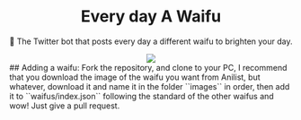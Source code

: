 <h1 align="center">Every day A Waifu</h1>
<p align="center">💖 The Twitter bot that posts every day a different waifu to brighten your day.</p>
<div align="center">
<a><img src="https://img.shields.io/twitter/follow/day_waifu?style=social"></a>
</div>
## Adding a waifu:
Fork the repository, and clone to your PC, I recommend that you download the image of the waifu you want from Anilist, but whatever, download it and name it in the folder ``images`` in order, then add it to ``waifus/index.json`` following the standard of the other waifus and wow! Just give a pull request.
